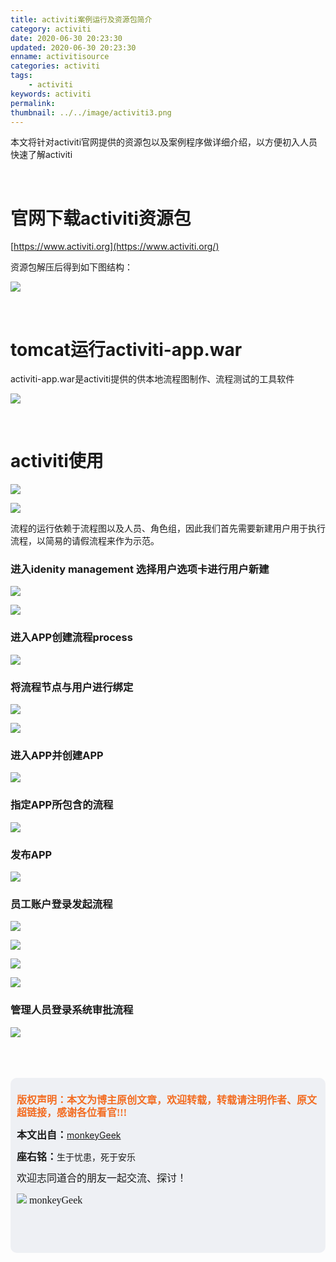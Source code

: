 ```yaml
---
title: activiti案例运行及资源包简介
category: activiti
date: 2020-06-30 20:23:30
updated: 2020-06-30 20:23:30
enname: activitisource
categories: activiti
tags:
	- activiti
keywords: activiti
permalink:
thumbnail: ../../image/activiti3.png
---
```


本文将针对activiti官网提供的资源包以及案例程序做详细介绍，以方便初入人员快速了解activiti<!--more-->

</br>



# 官网下载activiti资源包

[https://www.activiti.org](https://www.activiti.org/)

资源包解压后得到如下图结构：

![](../../../../image/activiti1.png)

</br>



# tomcat运行activiti-app.war

activiti-app.war是activiti提供的供本地流程图制作、流程测试的工具软件

![](../../../../image/activiti2.png)

</br>



# activiti使用

![](../../../../image/activiti3.png)

![](../../../../image/activiti4.png)

流程的运行依赖于流程图以及人员、角色组，因此我们首先需要新建用户用于执行流程，以简易的请假流程来作为示范。



### 进入idenity management 选择用户选项卡进行用户新建

![](../../../../image/activiti5.png)

![](../../../../image/activiti6.png)



### 进入APP创建流程process

![](../../../../image/activiti7.png)



### 将流程节点与用户进行绑定

![](../../../../image/activiti8.png)

![](../../../../image/activiti9.png)



### 进入APP并创建APP

![](../../../../image/activiti10.png)



### 指定APP所包含的流程

![](../../../../image/activiti11.png)



### 发布APP

![](../../../../image/activiti12.png)



### 员工账户登录发起流程

![](../../../../image/activiti13.png)

![](../../../../image/activiti14.png)

![](../../../../image/activiti15.png)

![](../../../../image/activiti16.png)



### 管理人员登录系统审批流程

![](../../../../image/activiti17.png)



</br>

</br>

</br>

<script>
var _hmt = _hmt || [];
(function() {
  var hm = document.createElement("script");
  hm.src = "https://hm.baidu.com/hm.js?2f798e6b269c8a40f12bef25d7f1876d";
  var s = document.getElementsByTagName("script")[0]; 
  s.parentNode.insertBefore(hm, s);
})();
</script>

<div style="height:260px; background-color:rgb(238,240,244); padding:10px;border-radius:10px;">
    <p style="color:#f36c21;font:bold 16px/20px 'kaiTi';">
      版权声明：本文为博主原创文章，欢迎转载，转载请注明作者、原文超链接，感谢各位看官!!!
    </p>
    <p>
      <span style="font:bold 16px/20px 'kaiTi';">本文出自：</span><a href="https://monkeyGeek369.github.io">monkeyGeek</a> 
    </p>
    <p>
      <span style="font:bold 16px/20px 'kaiTi';">座右铭：</span><span>生于忧患，死于安乐</span> 
    </p>
    <p>
      <span style="font:16px/20px 'kaiTi';">欢迎志同道合的朋友一起交流、探讨！</span> 
    </p>
    <img style="height:auto; width:auto;flot:left;" src="../../../../image/monkey64.png" /><span style="font:16px/20px 'kaiTi';flot:left;">   monkeyGeek</span>


